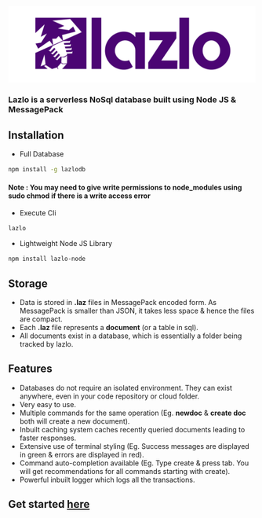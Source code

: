 <p align="center">
  <img src="https://raw.githubusercontent.com/caprico-codes/lazlo/master/lazlo-logo-max.png">
</p>

### Lazlo is a serverless NoSql database built using Node JS & MessagePack

## Installation
* Full Database
```sh
npm install -g lazlodb
```
#### Note : You may need to give write permissions to node_modules using sudo chmod if there is a write access error
* Execute Cli
```sh
lazlo
```
* Lightweight Node JS Library
```sh
npm install lazlo-node
```

## Storage
* Data is stored in **.laz** files in MessagePack encoded form. As MessagePack is smaller than JSON, it takes less space & hence the files are compact.
* Each **.laz** file represents a **document** (or a table in sql).
* All documents exist in a database, which is essentially a folder being tracked by lazlo.

## Features
* Databases do not require an isolated environment. They can exist anywhere, even in your code repository or cloud folder.
* Very easy to use.
* Multiple commands for the same operation (Eg. **newdoc** & **create doc** both will create a new document).
* Inbuilt caching system caches recently queried documents leading to faster responses.
* Extensive use of terminal styling (Eg. Success messages are displayed in green & errors are displayed in red).
* Command auto-completion available (Eg. Type create & press tab. You will get recommendations for all commands starting with create).
* Powerful inbuilt logger which logs all the transactions.

## Get started [here](https://lazlo.caprico.io/start)

